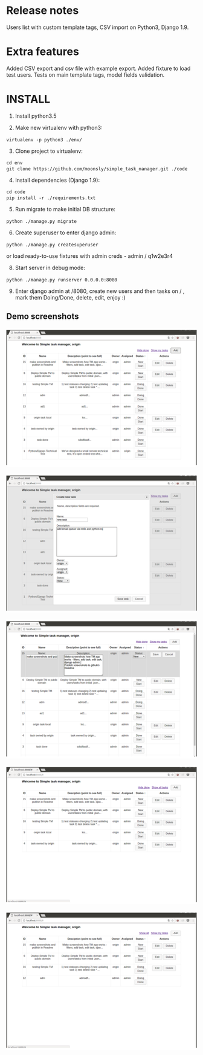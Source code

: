 Release notes
========

Users list with custom template tags, CSV import on Python3, Django 1.9.


Extra features
========

Added CSV export and csv file with example export. Added fixture to load test users. Tests on main template tags, model fields validation.

INSTALL
========

1) Install python3.5

2) Make new virtualenv with python3:

`virtualenv -p python3 ./env/`

3) Clone project to virtualenv:

```
cd env
git clone https://github.com/moonsly/simple_task_manager.git ./code
```

4) Install dependencies (Django 1.9):

```
cd code
pip install -r ./requirements.txt
```

5) Run migrate to make initial DB structure:

`python ./manage.py migrate`

6) Create superuser to enter django admin:

`python ./manage.py createsuperuser`

or load ready-to-use fixtures with admin creds - admin / q1w2e3r4

8) Start server in debug mode:

`python ./manage.py runserver 0.0.0.0:8080`

9) Enter django admin at /8080, create new users and then tasks on / , mark them Doing/Done, delete, edit, enjoy :)


## Demo screenshots

![title](https://github.com/moonsly/simple_task_manager/raw/master/screenshots/TM1.png "General task list")

![title](https://github.com/moonsly/simple_task_manager/raw/master/screenshots/TM_add.png "Add task menu")

![title](https://github.com/moonsly/simple_task_manager/raw/master/screenshots/TM_edit.png "Edit task")

![title](https://github.com/moonsly/simple_task_manager/raw/master/screenshots/TM_filter_by_owner.png "Filter tasks by owner (only mine)")

![title](https://github.com/moonsly/simple_task_manager/raw/master/screenshots/TM_filter_done.png "Hide done tasks")


